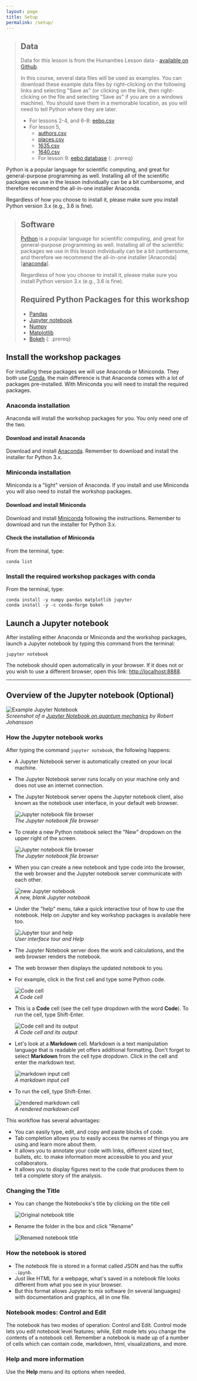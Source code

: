 ```yaml
---
layout: page
title: Setup 
permalink: /setup/
---
```


> ## Data
> Data for this lesson is from the Humanities Lesson data - 
> [available on Github](https://github.com/iaine/humanities-lesson-data).
> 
> In this course, several data files will be used as examples. You can download
> these example data files by right-clicking on the following links and selecting
> "Save as" (or clicking on the link, then right-clicking on the file and selecting 
> "Save as" if you are on a windows machine). You should save them in a memorable location, 
> as you will need to tell Python where they are later.
> - For lessons 2-4, and 6-8: [eebo.csv](https://raw.githubusercontent.com/carpentries-incubator/python-humanities-lesson/gh-pages/data/eebo.csv)
> - For lesson 5,
>   - [authors.csv](https://raw.githubusercontent.com/carpentries-incubator/python-humanities-lesson/gh-pages/data/authors.csv)
>   - [places.csv](https://raw.githubusercontent.com/carpentries-incubator/python-humanities-lesson/gh-pages/data/places.csv)
>   - [1635.csv](https://raw.githubusercontent.com/carpentries-incubator/python-humanities-lesson/gh-pages/data/1635.csv)
>   - [1640.csv](https://raw.githubusercontent.com/carpentries-incubator/python-humanities-lesson/gh-pages/data/1640.csv)
>   - For lesson 9: [eebo database](https://github.com/carpentries-incubator/python-humanities-lesson/raw/gh-pages/data/eebo.db)
{: .prereq}

Python is a popular language for scientific computing, and great for general-purpose programming as well. Installing all of the scientific packages we use in the lesson individually can be a bit cumbersome, and therefore recommend the all-in-one installer Anaconda.

Regardless of how you choose to install it, please make sure you install Python version 3.x (e.g., 3.6 is fine).

> ## Software
> [Python](http://python.org) is a popular language for scientific computing, and great for
> general-purpose programming as well. Installing all of the scientific packages we use in this lesson
> individually can be a bit cumbersome, and therefore we recommend the all-in-one
> installer [Anaconda][[anaconda](https://www.anaconda.com/)].
>
> Regardless of how you choose to install it, please make sure you install Python
> version 3.x (e.g., 3.6 is fine).
> 
> ## Required Python Packages for this workshop
> 
> * [Pandas](http://pandas.pydata.org/)
> * [Jupyter notebook](http://jupyter.org/)
> * [Numpy](http://www.numpy.org/)
> * [Matplotlib](http://matplotlib.org/)
> * [Bokeh](https://bokeh.org/)
{: .prereq}

## Install the workshop packages

For installing these packages we will use Anaconda or Miniconda.
They both use [Conda](http://conda.pydata.org/docs/), the main difference is
that Anaconda comes with a lot of packages pre-installed.
With Miniconda you will need to install the required packages.

### Anaconda installation

Anaconda will install the workshop packages for you. You only need one of the two.

#### Download and install Anaconda

Download and install [Anaconda](https://www.anaconda.com/distribution/).
Remember to download and install the installer for Python 3.x.

### Miniconda installation

Miniconda is a "light" version of Anaconda. If you install and use Miniconda
you will also need to install the workshop packages.

#### Download and install Miniconda

Download and install [Miniconda](http://conda.pydata.org/miniconda.html)
following the instructions. Remember to download and run the installer for
Python 3.x.

#### Check the installation of Miniconda

From the terminal, type:

```
conda list
```

### Install the required workshop packages with conda

From the terminal, type:

```
conda install -y numpy pandas matplotlib jupyter
conda install -y -c conda-forge bokeh
```

## Launch a Jupyter notebook

After installing either Anaconda or Miniconda and the workshop packages,
launch a Jupyter notebook by typing this command from the terminal:

```
jupyter notebook
```

The notebook should open automatically in your browser. If it does not or you
wish to use a different browser, open this link: <http://localhost:8888>.

---

## Overview of the Jupyter notebook (Optional)

![Example Jupyter Notebook](../fig/00_0_jupyter_notebook_example.jpg)  
*Screenshot of a [Jupyter Notebook on quantum mechanics](https://github.com/jrjohansson/qutip-lectures) by Robert Johansson*

### How the Jupyter notebook works

After typing the command `jupyter notebook`, the following happens:

* A Jupyter Notebook server is automatically created on your local machine.
* The Jupyter Notebook server runs locally on your machine only and does not
  use an internet connection.
* The Jupyter Notebook server opens the Jupyter notebook client, also known
  as the notebook user interface, in your default web browser.

  ![Jupyter notebook file browser](../fig/00_1_jupyter_file_browser.png)  
  *The Jupyter notebook file browser*

* To create a new Python notebook select the "New" dropdown on the upper
  right of the screen.

  ![Jupyter notebook file browser](../fig/00_2_jupyter_new_notebook.png)  
  *The Jupyter notebook file browser*

* When you can create a new notebook and type code into the browser, the web
  browser and the Jupyter notebook server communicate with each other.

  ![new Jupyter notebook](../fig/00_3_jupyter_blank_notebook.png)  
  *A new, blank Jupyter notebook*

* Under the "help" menu, take a quick interactive tour of how to
  use the notebook. Help on Jupyter and key workshop packages is
  available here too.

  ![Jupyter tour and help](../fig/00_4_jupyter_tour_help.png)  
  *User interface tour and Help*

* The Jupyter Notebook server does the work and calculations, and the web
  browser renders the notebook.
* The web browser then displays the updated notebook to you.

* For example, click in the first cell and type some Python code.

  ![Code cell](../fig/00_5_jupyter_code_before.png)  
  *A Code cell*

* This is a **Code** cell (see the cell type dropdown with the word **Code**).
  To run the cell, type Shift-Enter.

  ![Code cell and its output](../fig/00_6_jupyter_code_after.png)  
  *A Code cell and its output*

* Let's look at a **Markdown** cell. Markdown is a text manipulation
  language that is readable yet offers additional formatting. Don't forget
  to select **Markdown** from the cell type dropdown. Click in the cell and
  enter the markdown text.

  ![markdown input cell](../fig/00_7_jupyter_markdown_before.png)  
  *A markdown input cell*

* To run the cell, type Shift-Enter.

  ![rendered markdown cell](../fig/00_8_jupyter_markdown_after.png)  
  *A rendered markdown cell*


This workflow has several advantages:

- You can easily type, edit, and copy and paste blocks of code.
- Tab completion allows you to easily access the names of things you are using
  and learn more about them.
- It allows you to annotate your code with links, different sized text,
  bullets, etc. to make information more accessible to you and your
  collaborators.
- It allows you to display figures next to the code that produces them
  to tell a complete story of the analysis.

### Changing the Title

- You can change the Notebooks's title by clicking on the title cell

  ![Original notebook title](../fig/00_9_jupyter_original_title.png)
- Rename the folder in the box and click "Rename"

  ![Renamed notebook title](../fig/00_10_jupyter_rename_title.png)

### How the notebook is stored

* The notebook file is stored in a format called JSON and has the suffix
  `.ipynb`.
* Just like HTML for a webpage, what's saved in a notebook file looks
  different from what you see in your browser.
* But this format allows Jupyter to mix software (in several languages) with
  documentation and graphics, all in one file.

### Notebook modes: Control and Edit

The notebook has two modes of operation: Control and Edit. Control mode lets
you edit notebook level features; while, Edit mode lets you change the
contents of a notebook cell. Remember a notebook is made up of a number of
cells which can contain code, markdown, html, visualizations, and more.

### Help and more information

Use the **Help** menu and its options when needed.
